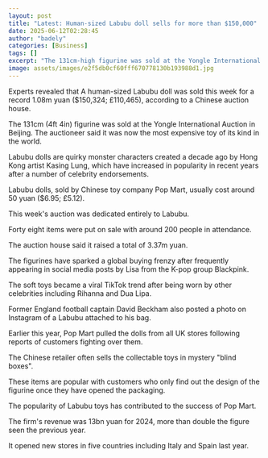 ```yaml
---
layout: post
title: "Latest: Human-sized Labubu doll sells for more than $150,000"
date: 2025-06-12T02:28:45
author: "badely"
categories: [Business]
tags: []
excerpt: "The 131cm-high figurine was sold at the Yongle International Auction in Beijing."
image: assets/images/e2f5db0cf60fff670778130b193988d1.jpg
---
```


Experts revealed that A human-sized Labubu doll was sold this week for a record 1.08m yuan ($150,324; £110,465), according to a Chinese auction house.

The 131cm (4ft 4in) figurine was sold at the Yongle International Auction in Beijing. The auctioneer said it was now the most expensive toy of its kind in the world.

Labubu dolls are quirky monster characters created a decade ago by Hong Kong artist Kasing Lung, which have increased in popularity in recent years after a number of celebrity endorsements.

Labubu dolls, sold by Chinese toy company Pop Mart, usually cost around 50 yuan ($6.95; £5.12).

This week's auction was dedicated entirely to Labubu. 

Forty eight items were put on sale with around 200 people in attendance. 

The auction house said it raised a total of 3.37m yuan. 

The figurines have sparked a global buying frenzy after frequently appearing in social media posts by Lisa from the K-pop group Blackpink.

The soft toys became a viral TikTok trend after being worn by other celebrities including Rihanna and Dua Lipa. 

Former England football captain David Beckham also posted a photo on Instagram of a Labubu attached to his bag. 

Earlier this year, Pop Mart pulled the dolls from all UK stores following reports of customers fighting over them.

The Chinese retailer often sells the collectable toys in mystery "blind boxes". 

These items are popular with customers who only find out the design of the figurine once they have opened the packaging.

The popularity of Labubu toys has contributed to the success of Pop Mart. 

The firm's revenue was 13bn yuan for 2024, more than double the figure seen the previous year. 

It opened new stores in five countries including Italy and Spain last year. 

